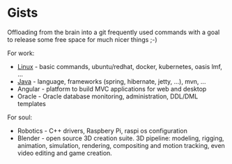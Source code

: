 # Gists
Offloading from the brain into a git frequently used commands with a goal to release some free space for much nicer things ;-)

For work:
- [Linux](linux/linux.md) - basic commands, ubuntu/redhat, docker, kubernetes, oasis lmf, ...
- [Java](java/java.md) - language, frameworks (spring, hibernate, jetty, ...), mvn, ...
- Angular - platform to build MVC applications for web and desktop
- Oracle - Oracle database monitoring, administration, DDL/DML templates

For soul:
- Robotics - C++ drivers, Raspbery Pi, raspi os configuration
- Blender - open source 3D creation suite. 3D pipeline: modeling, rigging, animation, simulation, rendering, compositing and motion tracking, even video editing and game creation.
